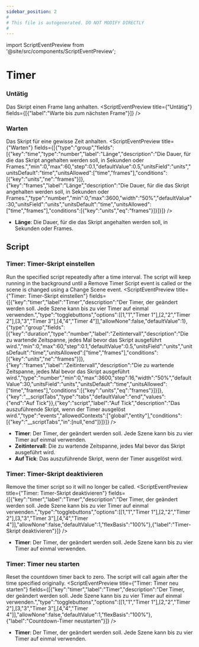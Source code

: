 ```yaml
---
sidebar_position: 2
#
# This file is autogenerated. DO NOT MODIFY DIRECTLY
#
---
```


import ScriptEventPreview from '@site/src/components/ScriptEventPreview';

# Timer

### Untätig
Das Skript einen Frame lang anhalten.
<ScriptEventPreview title={"Untätig"} fields={[{"label":"Warte bis zum nächsten Frame"}]} />


### Warten
Das Skript für eine gewisse Zeit anhalten.
<ScriptEventPreview title={"Warten"} fields={[{"type":"group","fields":[{"key":"time","type":"number","label":"Länge","description":"Die Dauer, für die das Skript angehalten werden soll, in Sekunden oder Frames.","min":0,"max":60,"step":0.1,"defaultValue":0.5,"unitsField":"units","unitsDefault":"time","unitsAllowed":["time","frames"],"conditions":[{"key":"units","ne":"frames"}]},{"key":"frames","label":"Länge","description":"Die Dauer, für die das Skript angehalten werden soll, in Sekunden oder Frames.","type":"number","min":0,"max":3600,"width":"50%","defaultValue":30,"unitsField":"units","unitsDefault":"time","unitsAllowed":["time","frames"],"conditions":[{"key":"units","eq":"frames"}]}]}]} />

- **Länge**: Die Dauer, für die das Skript angehalten werden soll, in Sekunden oder Frames.  

## Script
### Timer: Timer-Skript einstellen
Run the specified script repeatedly after a time interval. The script will keep running in the background until a Remove Timer Script event is called or the scene is changed using a Change Scene event.
<ScriptEventPreview title={"Timer: Timer-Skript einstellen"} fields={[{"key":"timer","label":"Timer","description":"Der Timer, der geändert werden soll. Jede Szene kann bis zu vier Timer auf einmal verwenden.","type":"togglebuttons","options":[[1,"1","Timer 1"],[2,"2","Timer 2"],[3,"3","Timer 3"],[4,"4","Timer 4"]],"allowNone":false,"defaultValue":1},{"type":"group","fields":[{"key":"duration","type":"number","label":"Zeitintervall","description":"Die zu wartende Zeitspanne, jedes Mal bevor das Skript  ausgeführt wird.","min":0,"max":60,"step":0.1,"defaultValue":0.5,"unitsField":"units","unitsDefault":"time","unitsAllowed":["time","frames"],"conditions":[{"key":"units","ne":"frames"}]},{"key":"frames","label":"Zeitintervall","description":"Die zu wartende Zeitspanne, jedes Mal bevor das Skript  ausgeführt wird.","type":"number","min":0,"max":3600,"step":16,"width":"50%","defaultValue":30,"unitsField":"units","unitsDefault":"time","unitsAllowed":["time","frames"],"conditions":[{"key":"units","eq":"frames"}]}]},{"key":"__scriptTabs","type":"tabs","defaultValue":"end","values":{"end":"Auf Tick"}},{"key":"script","label":"Auf Tick","description":"Das auszuführende Skript, wenn der Timer ausgelöst wird.","type":"events","allowedContexts":["global","entity"],"conditions":[{"key":"__scriptTabs","in":[null,"end"]}]}]} />

- **Timer**: Der Timer, der geändert werden soll. Jede Szene kann bis zu vier Timer auf einmal verwenden.  
- **Zeitintervall**: Die zu wartende Zeitspanne, jedes Mal bevor das Skript  ausgeführt wird.  
- **Auf Tick**: Das auszuführende Skript, wenn der Timer ausgelöst wird.  

### Timer: Timer-Skript deaktivieren
Remove the timer script so it will no longer be called.
<ScriptEventPreview title={"Timer: Timer-Skript deaktivieren"} fields={[{"key":"timer","label":"Timer","description":"Der Timer, der geändert werden soll. Jede Szene kann bis zu vier Timer auf einmal verwenden.","type":"togglebuttons","options":[[1,"1","Timer 1"],[2,"2","Timer 2"],[3,"3","Timer 3"],[4,"4","Timer 4"]],"allowNone":false,"defaultValue":1,"flexBasis":"100%"},{"label":"Timer-Skript deaktivieren"}]} />

- **Timer**: Der Timer, der geändert werden soll. Jede Szene kann bis zu vier Timer auf einmal verwenden.  

### Timer: Timer neu starten
Reset the countdown timer back to zero. The script will call again after the time specified originally.
<ScriptEventPreview title={"Timer: Timer neu starten"} fields={[{"key":"timer","label":"Timer","description":"Der Timer, der geändert werden soll. Jede Szene kann bis zu vier Timer auf einmal verwenden.","type":"togglebuttons","options":[[1,"1","Timer 1"],[2,"2","Timer 2"],[3,"3","Timer 3"],[4,"4","Timer 4"]],"allowNone":false,"defaultValue":1,"flexBasis":"100%"},{"label":"Countdown-Timer neustarten"}]} />

- **Timer**: Der Timer, der geändert werden soll. Jede Szene kann bis zu vier Timer auf einmal verwenden.  

